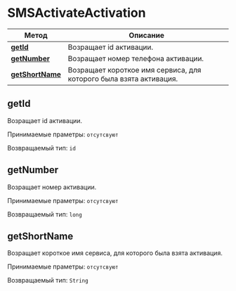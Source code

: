 # SMSActivateActivation

Метод | Описание
------------- | -------------
[**getId**](SMSActivateActivation.md#getId) | Возращает id активации.
[**getNumber**](SMSActivateActivation.md#getNumber) | Возращает номер телефона активации.
[**getShortName**](SMSActivateActivation.md#getShortName) | Возращает короткое имя сервиса, для которого была взята активация.

<a name="getId"></a>
## **getId**

Возращает id активации.

Принимаемые праметры:
`отсутсвуют`

Возвращаемый тип:
`id`

<a name="getNumber"></a>
## **getNumber**

Возращает номер активации.

Принимаемые праметры:
`отсутсвуют`

Возвращаемый тип:
`long`

<a name="getShortName"></a>
## **getShortName**

Возращает короткое имя сервиса, для которого была взята активация.

Принимаемые праметры:
`отсутсвуют`

Возвращаемый тип:
`String`

